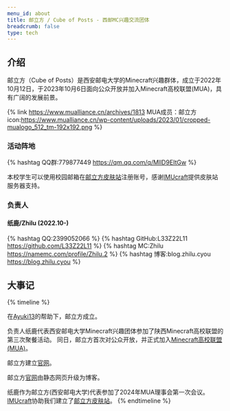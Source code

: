```yaml
---
menu_id: about
title: 邮立方 / Cube of Posts - 西邮MC兴趣交流团体
breadcrumb: false
type: tech
---
```


## 介绍

邮立方（Cube of Posts）是西安邮电大学的Minecraft兴趣群体，成立于2022年10月12日，于2023年10月6日面向公众开放并加入Minecraft高校联盟(MUA)，具有广阔的发展前景。

{% link https://www.mualliance.cn/archives/1813 MUA成员：邮立方 icon:https://www.mualliance.cn/wp-content/uploads/2023/01/cropped-mualogo_512_tm-192x192.png %}

### 活动阵地
{% hashtag QQ群:779877449 https://qm.qq.com/q/MllD9EItGw %}

本校学生可以使用校园邮箱在[邮立方皮肤站](https://cop.imu.nm.cn)注册账号，感谢[IMUcraft](https://www.imucraft.cn)提供皮肤站服务器支持。

### 负责人
#### 纸鹿/Zhilu (2022.10-)
{% hashtag QQ:2399052066 %}
{% hashtag GitHub:L33Z22L11 https://github.com/L33Z22L11 %}
{% hashtag MC:Zhilu https://namemc.com/profile/Zhilu.2 %}
{% hashtag 博客:blog.zhilu.cyou https://blog.zhilu.cyou %}

## 大事记
{% timeline %}
<!-- node 2022年10月12日 -->
在[Ayuki13](https://jiahuann.thisis.host)的帮助下，邮立方成立。
<!-- node 2023年10月6日 国庆假期 -->
负责人纸鹿代表西安邮电大学Minecraft兴趣团体参加了陕西Minecraft高校联盟的第三次聚餐活动。
同日，邮立方首次对公众开放，并正式加入[Minecraft高校联盟(MUA)](https://www.mualliance.cn)。
<!-- node 2024年1月1日 元旦 -->
邮立方建立[官网](https://cop.cooo.site)。
<!-- node 2024年2月10日 龙年春节 -->
邮立方[官网](https://cop.cooo.site)由静态网页升级为博客。
<!-- node 2024年2月20日 -->
纸鹿作为邮立方(西安邮电大学)代表参加了2024年MUA理事会第一次会议。
[IMUcraft](https://www.imucraft.cn)协助我们建立了[邮立方皮肤站](https://cop.imu.nm.cn)。
{% endtimeline %}
